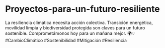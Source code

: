 # Proyectos-para-un-futuro-resiliente
La resiliencia climática necesita acción colectiva. Transición energética, movilidad limpia y biodiversidad protegida son claves para un futuro sostenible. Comprometámonos hoy para un mañana mejor. 🌍💡 #CambioClimático #Sostenibilidad #Mitigación #Resiliencia
